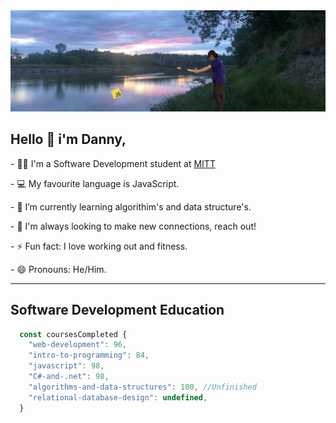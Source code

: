 <img src="https://github.com/Daniel-Sheptycki/Daniel-Sheptycki/blob/main/Background.jpg"/>
<h2><b>Hello 👋 i'm Danny,</b></h2>
<p>- 🧑‍🎓 I'm a Software Development student at <a href="https://mitt.ca" target="_blank">MITT</a></p>
<p>- 💻 My favourite language is JavaScript.</p>
<p>- 🌱 I’m currently learning algorithim's and data structure's.</p>
<p>- 🤝 I'm always looking to make new connections, reach out!</p>
<p>- ⚡ Fun fact: I love working out and fitness.</p>
<p>- 😄 Pronouns: He/Him.</p>
<hr />
<h2>Software Development Education</h2>

```javascript
  const coursesCompleted {
    "web-development": 96,
    "intro-to-programming": 84,
    "javascript": 98,
    "C#-and-.net": 98,
    "algorithms-and-data-structures": 100, //Unfinished
    "relational-database-design": undefined,
  }
```



